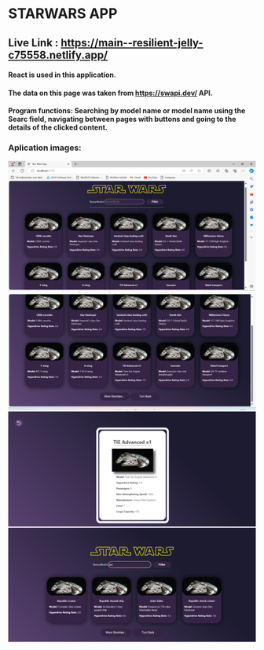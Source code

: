 # STARWARS APP

## Live Link : https://main--resilient-jelly-c75558.netlify.app/

#### React is used in this application.
#### The data on this page was taken from https://swapi.dev/ API.
#### Program functions: Searching by model name or model name using the Searc field, navigating between pages with buttons and going to the details of the clicked content.

### Aplication images:
![alt text](/public/sc1.png)
![alt text](/public/sc2.png)
![alt text](/public/sc3.png)
![alt text](/public/sc4.png)